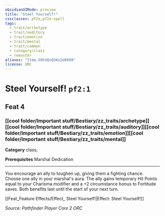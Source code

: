 ```yaml
---
obsidianUIMode: preview
title: "Steel Yourself!"
cssclasses: pf2e,pf2e-spell
tags:
  - trait/archetype
  - trait/auditory
  - trait/emotion
  - trait/mental
  - trait/common
  - category/class
  - remaster
aliases: "Item.G9hSQcQ5Ko2eR6O9"
license: ORC
---
```

# Steel Yourself! `pf2:1`
## Feat 4
### [[cool folder/Important stuff/Bestiary/zz_traits/archetype]][[cool folder/Important stuff/Bestiary/zz_traits/auditory]][[cool folder/Important stuff/Bestiary/zz_traits/emotion]][[cool folder/Important stuff/Bestiary/zz_traits/mental]]

**Category** class; 



**Prerequisites** Marshal Dedication
* * *
You encourage an ally to toughen up, giving them a fighting chance. Choose one ally in your marshal's aura. The ally gains temporary Hit Points equal to your Charisma modifier and a +2 circumstance bonus to Fortitude saves. Both benefits last until the start of your next turn.

[[Feat_Feature Effects/Effect_ Steel Yourself!|Effect: Steel Yourself!]]

*Source: Pathfinder Player Core 2*
*ORC*